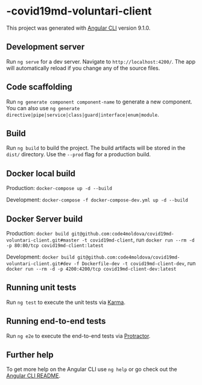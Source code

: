 # -covid19md-voluntari-client

This project was generated with [Angular CLI](https://github.com/angular/angular-cli) version 9.1.0.

## Development server

Run `ng serve` for a dev server. Navigate to `http://localhost:4200/`. The app will automatically reload if you change any of the source files.

## Code scaffolding

Run `ng generate component component-name` to generate a new component. You can also use `ng generate directive|pipe|service|class|guard|interface|enum|module`.

## Build

Run `ng build` to build the project. The build artifacts will be stored in the `dist/` directory. Use the `--prod` flag for a production build.

## Docker local build

Production: `docker-compose up -d --build`

Development: `docker-compose -f docker-compose-dev.yml up -d --build`

## Docker Server build

Production: `docker build git@github.com:code4moldova/covid19md-voluntari-client.git#master -t covid19md-client`, run `docker run --rm -d -p 80:80/tcp covid19md-client:latest`

Development: `docker build git@github.com:code4moldova/covid19md-voluntari-client.git#dev -f Dockerfile-dev -t covid19md-client-dev`, run `docker run --rm -d -p 4200:4200/tcp covid19md-client-dev:latest`

## Running unit tests

Run `ng test` to execute the unit tests via [Karma](https://karma-runner.github.io).

## Running end-to-end tests

Run `ng e2e` to execute the end-to-end tests via [Protractor](http://www.protractortest.org/).

## Further help

To get more help on the Angular CLI use `ng help` or go check out the [Angular CLI README](https://github.com/angular/angular-cli/blob/master/README.md).
